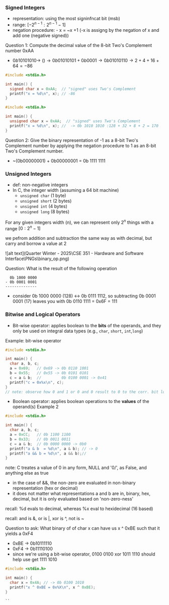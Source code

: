### Signed Integers
- representation: using the most signinfncat bit (msb)
- range: $[-2^{n - 1}: 2^{n - 1} -1]$
- negation procedure: - x = ~x +1 (-x is assigng by the negation of x and add one (negative signed))

Question 1: Compute the decimal value of the 8-bit Two's Complement number 0xAA

- $0b 1010 1010 \to ~() \to 0b01010101 + 0b0001 \to 0b01010110 \to 2+ 4 + 16 + 64 = -86$

```c
#include <stdio.h>

int main() {
  signed char x = 0xAA;  // "signed" uses Two's Complement
  printf("x = %d\n", x); // -86
}

#include <stdio.h>

int main() {
  unsigned char x = 0xAA;  // "signed" uses Two's Complement
  printf("x = %d\n", x); //  -> 0b 1010 1010 :128 + 32 + 8 + 2 = 170
}
```

Question 2: Give the binary representation of -1 as a 8-bit Two's Complement number by applying the negation procedure to 1 as an 8-bit Two's Complement number.
- ~(0b00000001) + 0b00000001  = 0b 1111 1111

### Unsigned Integers
- def: non-negative integers
- In C, the integer width (assuming a 64 bit machine)
  - `unsigned char` (1 byte)
  - `unsigned short` (2 bytes)
  - `unsigned int` (4 bytes)
  - `unsigned long` (8 bytes)

For any given integers width (n), we can represent only $2^n$ things with a range $[0:2^{n} -1]$

we pefrom addition and subtraction the same way as with decimal, but carry and borrow a value at 2

![alt text](Quarter Winter - 2025\CSE 351 - Hardware and Software Interface\PNGs\binary_op.png)

Question: What is the result of the following operation
```
  0b 1000 0000
- 0b 0001 0001
--------------
```
- consider 0b 1000 0000 (128) $\leftrightarrow$ 0b 0111 1112, so subtracting 0b 0001 0001 (17) leaves you with 0b 0110 1111 = 0x6F = 111

### Bitwise and Logical Operators
- Bit-wise operator: applies boolean to the **bits** of the operands, and they only be used on integral data types (e.g., `char`, `short`, `int`,`long`)

Example: bit-wise operator
```c
#include <stdio.h>

int main() {
  char a, b, c;
  a = 0x69;   // 0x69 -> 0b 0110 1001
  b = 0x55;   // 0x55 -> 0b 0101 0101
  c = a & b;  //         0b 0100 0001 -> 0x41
  printf("c = 0x%x\n", c);
}
// note: observe how 0 and 1 or 0 and 0 result to 0 to the corr. bit location
```
- Boolean operator: applies boolean operations to the **values** of the operand(s)
Example 2
```c
#include <stdio.h>

int main() {
  char a, b, c;
  a = 0xCC;   // 0b 1100 1100
  b = 0x33;   // 0b 0011 0011
  c = a & b;  // 0b 0000 0000 -> 0b0
  printf("a & b  = %d\n", a & b); // -> 0
  printf("a && b = %d\n", a && b);//
}
```
note: C treates a value of 0 in any form, NULL and '0/', as False, and anything else as true
- in the case of &&, the non-zero are evaluated in non-binary representation (hex or decimal)
- it does not matter what representations a and b are in, binary, hex, decimal, but it is only evaluated based on 'non-zero-ness'

recall: %d evals to decimal, whereas %x eval to hexidecimal (16 based)

recall: and is &, or is |, xor is ^, not is ~

Question to ask:
What binary of of char x can have us x ^ 0xBE such that it yields a 0xF4
- 0xBE -> 0b10111110
- 0xF4 -> 0b11110100
- since we're using a bit-wise operator, 0100 0100 xor 1011 1110 should help use get 1111 1010

```c
#include <stdio.h>

int main() {
  char x = 0x4A; // -> 0b 0100 1010
  printf("x ^ 0xBE = 0x%X\n", x ^ 0xBE);
}

``
